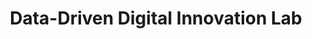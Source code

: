 ---
id: "d3-innolab" # nochmal überlegen
method: "Seminar"
institution: "Fakultät für Mathematik, Informatik und Naturwissenschaften"
title: "Data-Driven Digital Innovation Lab"
title_project: 
title_short: "D3 Innovation Lab"
period: "Apr 23 ­­- Mar 24 (12 months)"
foerderlinie: "Data Literacy im Bereich fachübergreifende Studien"
round: "2"
lecture2go:
uhh_url: "https://www.hcl.uni-hamburg.de/ddlitlab/data-literacy-lehrlabor/zweite-foerderrunde/11-d3-innovation-lab.html"
contributors: "Stephan Leible"
mentor: "Dr. Maren Gierlich-Joas, Prof. Dr. Tilo Böhmann"
quote: "Im D³ Innovation Lab werden Studierende in datengetriebenen Innovationsprojekten durch alle Phasen des Datenlebenszyklus geführt. Dabei lernen sie neben der Planung von Projekten auch Datenpraktiken anzuwenden und erhobene Daten zu managen. Um sicherzustellen, dass dieses Wissen auch über das Lehrlaborprojekt hinaus langfristig genutzt werden kann, wird ein physischer und virtueller Explorationsraum geschaffen, der von den Studierenden mitgestaltet wird. Lehrende können diesen Raum nutzen, um eigene Lehrveranstaltungen mit den geschaffenen Räumlichkeiten zu gestalten."
text: |
    ## Ausrichtung des D³ Innovation Labs

    In einer zunehmend digitalisierten Welt wird der Umgang mit Daten zu einer Schlüsselkompetenz in nahezu allen Berufsfeldern. Angesichts dieser Entwicklung ist es unerlässlich, dass Studierende aller Fachrichtungen die Fähigkeit entwickeln, Daten zu verstehen, zu analysieren und zu interpretieren. Aus diesem Grund wurde das Lehrprojekt entwickelt, das Studierende, angeleitet durch ausgewählte beziehungsweise selbstbestimmte Datenprojekte, entlang des Datenlebenszyklus führt. Aus aktuellen Entwicklungen wurde der thematische Schwerpunkt darüber hinaus auf generative künstliche Intelligenz sowohl als Werkzeug für datengetriebene Projekte erweitert als auch als Untersuchungsgegenstand für explorative Fragen. Im Folgenden werden einige Gründe für die Entwicklung des Lehrprojekts näher erläutert:

    1. Interdisziplinäre Kompetenzentwicklung: Durch die Einbeziehung von Studierenden aller Fachrichtungen in die Gruppen werden mit den datengetriebenen Projekten nicht nur ihre datenbezogenen Fähigkeiten verbessert, sondern auch ihre Fähigkeit zur Zusammenarbeit über Disziplingrenzen hinweg gestärkt. Dabei treffen verschiedene Perspektiven aufeinander, welche die Reflexion der eigenen Disziplinen erweitern können.

    2. Stärkung der digitalen Souveränität: In einer Zeit, in der Daten eine immer größere Rolle in unserem Leben spielen, ist es wichtig, dass die Studierenden eine grundlegende digitale Souveränität entwickeln. Indem sie lernen, wie man Daten sinnvoll nutzt, analysiert und interpretiert, werden sie befähigt, informierte Entscheidungen zu treffen und sich in einer datengetriebenen Welt zurechtzufinden.

    3. Förderung von Kreativität und Innovation: Die Arbeit an den meist explorativen Datenprojekten soll die Studierenden ermutigen, kreativ zu sein und innovative Lösungen zu entwickeln. Durch die Freiheit, ihre eigenen Fragestellungen zu wählen und ihre eigenen Analysemethoden anzuwenden, werden sie dazu ermutigt, über den Tellerrand hinauszublicken und eigenständig Wege zur Problembearbeitung und -lösung zu finden.

    4. Förderung von Problemlösungskompetenzen: Die Arbeit an eigenen Datenprojekten erfordert von den Studierenden die Fähigkeit, komplexe Probleme zu identifizieren, zu analysieren und Lösungen zu entwickeln. Durch das Durchlaufen des Datenlebenszyklus - von der Datenerfassung über die Datenanalyse bis hin zur Interpretation und Präsentation der Ergebnisse - müssen sie sich in jeder Phase mit spezifischen Fragen auseinandersetzen, und ihre Fähigkeiten werden auf eine praktische Weise geschärft.

    ## Rückblick und Ergebnisse

    Die zentralen Ergebnisse des Lehrprojekts orientieren sich an den ursprünglichen Zielen und umfassen die Stärkung der datenbezogenen Fähigkeiten sowie die Förderung kreativer und innovativer Denkweisen. Nachfolgend einige Ergebnisse:

    1. Verbesserte Datenkompetenz: Ziel war es, die Datenkompetenz der Studierenden zu verbessern. Durch die Arbeit an selbst gewählten Datenprojekten entlang des Datenlebenszyklus und der Nutzung generativer künstlicher Intelligenz entwickelten sie ein tieferes Verständnis für Datenanalyse. Studierende erwarben Fähigkeiten in Datenerfassung, -bereinigung, -analyse und -interpretation. Die behandelten Themen reichten von Datendemokratisierung in Organisationen über den Einfluss generativer KI im politischen Kontext bis hin zur Nutzung von No- und Low-Code Entwicklungsumgebungen.

    2. Interdisziplinäre Zusammenarbeit: Das Projekt förderte die Zusammenarbeit von Studierenden aus verschiedenen Fachrichtungen wie Informatik, Sprachwissenschaft und Geisteswissenschaft. Durch die Arbeit in gemischten Teams profitierten die Studierenden von verschiedenen Perspektiven und Fachkenntnissen. Dies führte zu diversifizierten Lösungen komplexer Probleme und anregenden Diskussionen in den Abschlusspräsentationen.

    3. Entwicklung von Problemlösungskompetenzen: Das Projekt stärkte die Problemlösungskompetenzen der Studierenden. Sie lernten, komplexe Probleme systematisch zu analysieren und strukturiert zu lösen, unterstützt durch ein prototypisches Wiki, das den Datenlebenszyklus abbildet. Diese Kompetenz ist im Berufsleben wertvoll.

    4. Förderung von Kreativität und Innovation: Die Freiheit, eigene Fragestellungen zu wählen und Analysemethoden anzuwenden, ermutigte die Studierenden, über traditionelle Denkmuster hinauszugehen und innovative Lösungen zu entwickeln. Die nötige kreative Denkweise ist entscheidend in einer dynamischen Welt.

    ## Tipps von Lehrenden für Lehrende

    Im Austausch mit den Studierenden, die in ihren Ergebnissen wiederum neue Entdeckungen gemacht haben, können Lehrkompetenzen auf vielfältige Ebene erweitert werden. Auch die Entwicklung eines Wikis hat viele Erkenntnisse mit sich gebracht, was dessen strukturellen Aufbau umfasst und die Inhalte nach dem Motto "weniger ist mehr" darzubieten. Auf didaktischer Ebene ist es essenziell, wie man komplexe Konzepte und Techniken rund um Datenkompetenzen und generativer künstlicher Intelligenz möglichst verständlich vermittelt und die Lernenden dabei unterstützt, ihr Wissen praktisch anzuwenden. Gerade zum letztgenannten Thema gibt es derzeit wenige Skripte und Ansätze für die Lehrvermittlung. Diese Erkenntnisse helfen dabei in Zukunft neue innovative Lehrkonzepte insbesondere mit Einbezug neuer Technologien zu konzipieren.

    Darüber hinaus haben sich wichtige Erkenntnisse rund um Teamkonstellationen ergeben. So haben sich einige Gruppen mit ihrer bisherigen Studienerfahrung und ihren verbundenen Disziplinen als besonders effektiv herausgestellt. Jedoch ist anzumerken, dass hier das Individuum mit seinen Eigenschaften der größte Einflussfaktor ist.

image: "https://www.hcl.uni-hamburg.de/16954326/ux-indonesia-qc2n6rqu4vw-unsplash-733x414-aff3f0b145ad529264398ed51c53ca3c72fc8fba.jpg"
image_credit: "ux indonesia / unsplash"
link_external:
stine: "https://www.stine.uni-hamburg.de/scripts/mgrqispi.dll?APPNAME=CampusNet&PRGNAME=COURSEDETAILS&ARGUMENTS=-N000000000000001,-N000605,-N0,-N387623611734950,-N387623611785951,-N0,-N0,-N3,-AW-l-Hu5jfoPdWZLKQqKZeDa6edZL3WWfWQewvdoUCfZX7YmsQScZfoKMczNF4ILSxNG5YBoamznFvZW3QYn6QjKmxoRAOzomxWUeVqGBRdL6cDGUvDe-voLHYBoIxID-mjRkQBA6xbZPvQDjRzVt4SoARUfZvuRlxqPPmIUXYMHerqG0VdFNPZidQNKlVZRNOBHqWS5eRZosfz5X7NGFWUUXPSme7YZtQzVNHULeOIVAQQoU4bZPWd5VedeAVoLmmILUWYH8OYZ3CfPk3old7UUYfuawODZC3YWEevZvvqo5OdHXRYWoRdZqYMoDc-PovU7NvWi9QD6wRZKvRU5LvDf67fN-VvZfcDPKCWRo3fP9mYPI7MKHfQpu7upbxzNFPzAkfBZXPomAmDWMcY5UWNcjrDnw7f6qHqKe7qWX4Q56fMW9Cfad4QovQS5kONF-CYZkPjKQOZPExIDFeqZymYPQmYAZHUmmvqW-eNGEWNoCedGQcBAPxNGwejWTH-U5vYFjPWHgeqL8HzZaCY6pmYPUQYmzVYUN3S5Jm-UHmZp7HjpBWWUSHqAIPZeNfgpLWIptvdm6RWmeCQD-mI5QVSPvcgDjvUcwedBjOUHvHBPNQfozmqALRQRZm-LHvdoZ4ql9Pff93z5LfzKsQuRBPqKTWWKomQL6WjA-OULsvjWbedLQPBwa3oKk7ZpyOjHK7YKfPIfNWj7NeMVAWUL0fzHxPS58OZmzxqZUVqVZHYRfeWPSej7ZQgoy4S58fqR6"
---